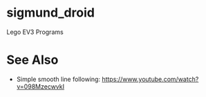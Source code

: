# sigmund_droid
Lego EV3 Programs

# See Also

- Simple smooth line following: https://www.youtube.com/watch?v=098MzecwvkI
